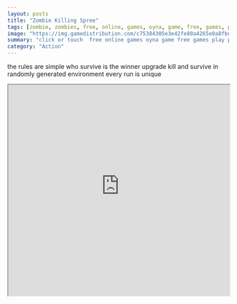 ```yaml
---
layout: posts
title: "Zombie Killing Spree"
tags: [zombie, zombies, free, online, games, oyna, game, free, games, play, play, games]
image: "https://img.gamedistribution.com/c75384305e3e42fe80a4265e0a8fbd2e.jpg"
summary: "click or touch  free online games oyna game free games play play games"
category: "Action"
---
```


the rules are simple who survive is the winner upgrade kill and survive in randomly generated environment every run is unique

<iframe width="100%" height="480px;" src="https://html5.gamedistribution.com/c75384305e3e42fe80a4265e0a8fbd2e/"></iframe>